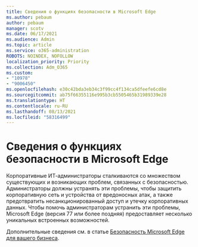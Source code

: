 ```yaml
---
title: Сведения о функциях безопасности в Microsoft Edge
ms.author: pebaum
author: pebaum
manager: scotv
ms.date: 06/17/2021
ms.audience: Admin
ms.topic: article
ms.service: o365-administration
ROBOTS: NOINDEX, NOFOLLOW
localization_priority: Priority
ms.collection: Adm_O365
ms.custom:
- "10978"
- "9006450"
ms.openlocfilehash: e30c42bda3eb34c3f99cc4f134ca5dfeefe6cd8e
ms.sourcegitcommit: ab75f66355116e995b3cb5505465b31989339e28
ms.translationtype: HT
ms.contentlocale: ru-RU
ms.lasthandoff: 08/13/2021
ms.locfileid: "58316499"
---
```

# <a name="learn-about-the-security-features-of-microsoft-edge"></a>Сведения о функциях безопасности в Microsoft Edge

Корпоративные ИТ-администраторы сталкиваются со множеством существующих и возникающих проблем, связанных с безопасностью. Администраторы должны устранять эти проблемы, чтобы защитить корпоративную сеть и устройства от вредоносных атак, а также предотвратить несанкционированный доступ и утечку корпоративных данных. Чтобы помочь администраторам устранить эти проблемы, Microsoft Edge (версия 77 или более поздняя) предоставляет несколько уникальных встроенных возможностей. 

Дополнительные сведения см. в статье [Безопасность Microsoft Edge для вашего бизнеса](https://docs.microsoft.com/DeployEdge/ms-edge-security-for-business).
